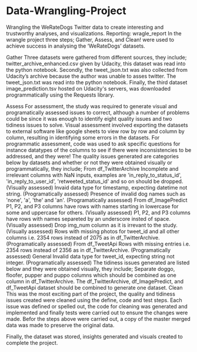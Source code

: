 # Data-Wrangling-Project
Wrangling the WeRateDogs Twitter data to create interesting and trustworthy analyses, and visualizations.
Reporting: wragle_report In the wrangle project three steps; Gather, Assess, and Clean! were used to achieve success in analysing the ‘WeRateDogs’ 
datasets.

Gather Three datasets were gathered from different sources, they include; twitter_archive_enhanced.csv given by Udacity, this dataset was read into the
python notebook. Secondly, the tweet_json.txt was also collected from Udacity’s archive because the author was unable to asses twitter. The tweet_json.txt 
was read into the python notebook. Finally, the third dataset image_prediction.tsv hosted on Udacity's servers, was downloaded programmatically using the 
Requests library.

Assess For assessment, the study was required to generate visual and programatically assessed issues to correct, although a number of problems could be 
since it was enough to identify eight quality issues and two tidiness issues to solve. Visual assessment involved exporting the datasets to external 
software like google sheets to view row by row and column by column, resulting in identifying some errors in the datasets. For programmatic assessment, 
code was used to ask specific questions for instance datatypes of the columns to see if there were inconsistencies to be addressed, and they were! The
quality issues generated are categories below by datasets and whether or not they were obtained visually or programmatically, they include; From 
df_TwitterArchive Incomplete and irrelevant columns with NaN inputs, examples are 'in_reply_to_status_id', 'in_reply_to_user_id', 'retweeted_status_id'
and so on should be dropped. (Visually assessed) Invaid data type for timestamp, expecting datetime not string. (Programatically assessed) Presence of 
invalid dog names such as 'none', 'a', 'the' and 'an'. (Programatically assessed) From df_ImagePredict P1, P2, and P3 columns have rows with names 
starting in lowercase for some and uppercase for others. (Visually assessed) P1, P2, and P3 columns have rows with names separeted by an underscore 
insted of space. (Visually assessed) Drop img_num column as it is irrevant to the study. (Visually assessed) Rows with missing photos for tweet_id and 
all other columns i.e. 2354 rows instead of 2075 as in df_TwitterArchive. (Programatically assessed) From df_TweetApi Rows with missing entries i.e. 
2354 rows instead of 2356 as in df_TwitterArchive. (Programatically assessed) General Invalid data type for tweet_id, expecting string not integer. 
(Programatically assessed) The tidiness issues generated are listed below and they were obtained visually, they include; Separate doggo, floofer, pupper 
and puppo columns which should be combined as one column in df_TwitterArchive. The df_TwitterArchive, df_ImagePredict, and df_TweetApi dataset should be 
combined to generate one dataset. Clean This was the most exciting part of the project, the quality and tidiness issues created were cleaned using the 
define, code and test steps. Each issue was defined or spelled out, the code for cleaning was generated and implemented and finally tests were carried out
to ensure the changes were made. Befor the steps above were carried out, a copy of the master merged data was made to preserve the original data.

Finally, the dataset was stored, insights generated and visuals created to complete the project.
